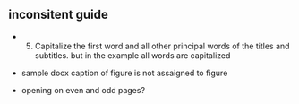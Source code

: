 
inconsitent guide
---
 * 5. Capitalize the first word and all other principal words of the titles and subtitles.
   but in the example all words are capitalized
 
 * sample docx
   caption of figure is not assaigned to figure

 * opening on even and odd pages?
  
